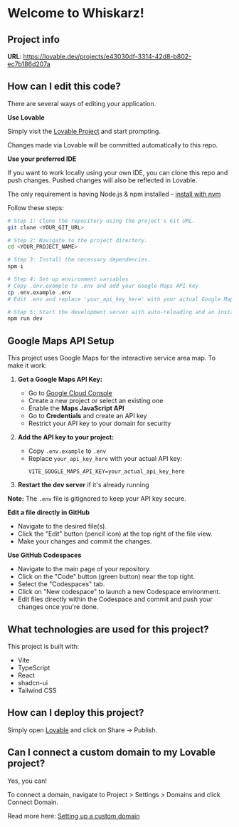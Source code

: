 # Welcome to Whiskarz!

## Project info

**URL**: https://lovable.dev/projects/e43030df-3314-42d8-b802-ec7b186d207a

## How can I edit this code?

There are several ways of editing your application.

**Use Lovable**

Simply visit the [Lovable Project](https://lovable.dev/projects/e43030df-3314-42d8-b802-ec7b186d207a) and start prompting.

Changes made via Lovable will be committed automatically to this repo.

**Use your preferred IDE**

If you want to work locally using your own IDE, you can clone this repo and push changes. Pushed changes will also be reflected in Lovable.

The only requirement is having Node.js & npm installed - [install with nvm](https://github.com/nvm-sh/nvm#installing-and-updating)

Follow these steps:

```sh
# Step 1: Clone the repository using the project's Git URL.
git clone <YOUR_GIT_URL>

# Step 2: Navigate to the project directory.
cd <YOUR_PROJECT_NAME>

# Step 3: Install the necessary dependencies.
npm i

# Step 4: Set up environment variables
# Copy .env.example to .env and add your Google Maps API key
cp .env.example .env
# Edit .env and replace 'your_api_key_here' with your actual Google Maps API key

# Step 5: Start the development server with auto-reloading and an instant preview.
npm run dev
```

## Google Maps API Setup

This project uses Google Maps for the interactive service area map. To make it work:

1. **Get a Google Maps API Key:**
   - Go to [Google Cloud Console](https://console.cloud.google.com/google/maps-apis/)
   - Create a new project or select an existing one
   - Enable the **Maps JavaScript API**
   - Go to **Credentials** and create an API key
   - Restrict your API key to your domain for security

2. **Add the API key to your project:**
   - Copy `.env.example` to `.env`
   - Replace `your_api_key_here` with your actual API key:
     ```
     VITE_GOOGLE_MAPS_API_KEY=your_actual_api_key_here
     ```

3. **Restart the dev server** if it's already running

**Note:** The `.env` file is gitignored to keep your API key secure.

**Edit a file directly in GitHub**

- Navigate to the desired file(s).
- Click the "Edit" button (pencil icon) at the top right of the file view.
- Make your changes and commit the changes.

**Use GitHub Codespaces**

- Navigate to the main page of your repository.
- Click on the "Code" button (green button) near the top right.
- Select the "Codespaces" tab.
- Click on "New codespace" to launch a new Codespace environment.
- Edit files directly within the Codespace and commit and push your changes once you're done.

## What technologies are used for this project?

This project is built with:

- Vite
- TypeScript
- React
- shadcn-ui
- Tailwind CSS

## How can I deploy this project?

Simply open [Lovable](https://lovable.dev/projects/e43030df-3314-42d8-b802-ec7b186d207a) and click on Share -> Publish.

## Can I connect a custom domain to my Lovable project?

Yes, you can!

To connect a domain, navigate to Project > Settings > Domains and click Connect Domain.

Read more here: [Setting up a custom domain](https://docs.lovable.dev/features/custom-domain#custom-domain)
